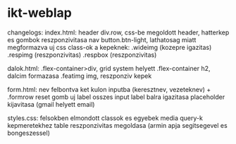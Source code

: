 # ikt-weblap

changelogs:
  index.html:
    header div.row, css-be megoldott header, hatterkep es gombok reszponzivitasa
    nav button.btn-light, lathatosag miatt megformazva
    uj css class-ok a kepeknek:
      .wideimg (kozepre igazitas)
      .respimg (reszponzivitas)
      .respbox (reszponzivitas)

  dalok.html:
    .flex-container>div, grid system helyett
    .flex-container h2, dalcim formazasa
    .featimg img, reszponziv kepek

  form.html:
    nev felbontva ket kulon inputba (keresztnev, vezeteknev) + .formrow
    reset gomb uj label
    osszes input label balra igazitasa
    placeholder kijavitasa (gmail helyett email)

  styles.css:
    felsokben elmondott classok es egyebek
    media query-k kepmeretekhez
    table reszponzivitas megoldasa (armin apja segitsegevel es bongeszessel)
